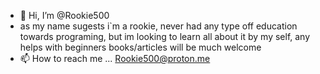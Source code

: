 - 👋 Hi, I’m @Rookie500
- as my name sugests i`m a rookie, never had any type off education towards programing, but im looking to learn all about it by my self, any helps with beginners books/articles will be much welcome
- 📫 How to reach me ... Rookie500@proton.me


<!---
Rookie500/Rookie500 is a ✨ special ✨ repository because its `README.md` (this file) appears on your GitHub profile.
You can click the Preview link to take a look at your changes.
--->
